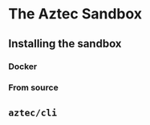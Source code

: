 # The Aztec Sandbox

## Installing the sandbox

<!-- Maybe we can just copy-paste / embed from the repo? -->

### Docker

### From source


## `aztec/cli`

<!-- Maybe we can just copy-paste / embed from the repo? -->
